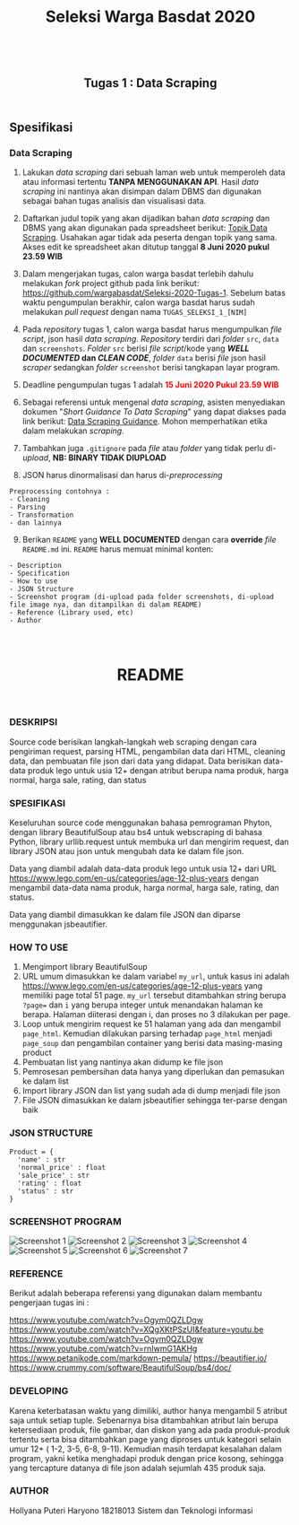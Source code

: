 <h1 align="center">
  <br>
  Seleksi Warga Basdat 2020
  <br>
  <br>
</h1>

<h2 align="center">
  <br>
  Tugas 1 : Data Scraping
  <br>
  <br>
</h2>


## Spesifikasi

### Data Scraping

1. Lakukan _data scraping_ dari sebuah laman web untuk memperoleh data atau informasi tertentu __TANPA MENGGUNAKAN API__. Hasil _data scraping_ ini nantinya akan disimpan dalam DBMS dan digunakan sebagai bahan tugas analisis dan visualisasi data.

2. Daftarkan judul topik yang akan dijadikan bahan _data scraping_ dan DBMS yang akan digunakan pada spreadsheet berikut: [Topik Data Scraping](https://docs.google.com/spreadsheets/d/1TKpyye-ZuoW0npGzylXqvQng3zYm0EzfA9RHjfeFZBk/edit?usp=sharing). Usahakan agar tidak ada peserta dengan topik yang sama. Akses edit ke spreadsheet akan ditutup tanggal __8 Juni 2020 pukul 23.59 WIB__

3. Dalam mengerjakan tugas, calon warga basdat terlebih dahulu melakukan _fork_ project github pada link berikut: https://github.com/wargabasdat/Seleksi-2020-Tugas-1. Sebelum batas waktu pengumpulan berakhir, calon warga basdat harus sudah melakukan _pull request_ dengan nama ```TUGAS_SELEKSI_1_[NIM]```

4. Pada _repository_ tugas 1, calon warga basdat harus mengumpulkan _file script_, json hasil _data scraping_. _Repository_ terdiri dari _folder_ `src`, `data` dan `screenshots`. _Folder_ `src` berisi _file script_/kode yang __*WELL DOCUMENTED* dan *CLEAN CODE*__, _folder_ `data` berisi _file_ json hasil _scraper_ sedangkan _folder_ `screenshot` berisi tangkapan layar program.

5. Deadline pengumpulan tugas 1 adalah <span style="color:red">__15 Juni 2020 Pukul 23.59 WIB__</span>

6. Sebagai referensi untuk mengenal _data scraping_, asisten menyediakan dokumen "_Short Guidance To Data Scraping_" yang dapat diakses pada link berikut: [Data Scraping Guidance](http://bit.ly/DataScrapingGuidance). Mohon memperhatikan etika dalam melakukan _scraping_.

7. Tambahkan juga `.gitignore` pada _file_ atau _folder_ yang tidak perlu di-_upload_, __NB: BINARY TIDAK DIUPLOAD__

8. JSON harus dinormalisasi dan harus di-_preprocessing_
```
Preprocessing contohnya :
- Cleaning
- Parsing
- Transformation
- dan lainnya
```

9. Berikan `README` yang __WELL DOCUMENTED__ dengan cara __override__ _file_ `README.md` ini. `README` harus memuat minimal konten:
```
- Description
- Specification
- How to use
- JSON Structure
- Screenshot program (di-upload pada folder screenshots, di-upload file image nya, dan ditampilkan di dalam README)
- Reference (Library used, etc)
- Author
```
<h1 align="center">
  <br>
  README
  <br>
  <br>
</h1>

### DESKRIPSI
Source code berisikan langkah-langkah web scraping dengan cara pengiriman request, parsing HTML, pengambilan data dari HTML, cleaning data, dan pembuatan file json dari data yang didapat.
Data berisikan data-data produk lego untuk usia 12+ dengan atribut berupa nama produk, harga normal, harga sale, rating, dan status

### SPESIFIKASI
Keseluruhan source code menggunakan bahasa pemrograman Phyton, dengan library BeautifulSoup atau bs4 untuk webscraping di bahasa Python, library urllib.request untuk membuka url dan mengirim request, dan library JSON atau json untuk mengubah data ke dalam file json.

Data yang diambil adalah data-data produk lego untuk usia 12+ dari URL https://www.lego.com/en-us/categories/age-12-plus-years dengan mengambil data-data nama produk, harga normal, harga sale, rating, dan status.

Data yang diambil dimasukkan ke dalam file JSON dan diparse menggunakan jsbeautifier.

### HOW TO USE
1. Mengimport library BeautifulSoup
2. URL umum dimasukkan ke dalam variabel `my_url`, untuk kasus ini adalah https://www.lego.com/en-us/categories/age-12-plus-years yang memiliki page total 51 page. `my_url` tersebut ditambahkan string berupa `?page=` dan `i` yang berupa integer untuk menandakan halaman ke berapa. Halaman diiterasi dengan i, dan proses no 3 dilakukan per page.
3. Loop untuk mengirim request ke 51 halaman yang ada dan mengambil `page_html`. Kemudian dilakukan parsing terhadap `page_html` menjadi `page_soup` dan pengambilan container yang berisi data masing-masing product
4. Pembuatan list yang nantinya akan didump ke file json
5. Pemrosesan pembersihan data hanya yang diperlukan dan pemasukan ke dalam list
6. Import library JSON dan list yang sudah ada di dump menjadi file json
7. File JSON dimasukkan ke dalam jsbeautifier sehingga ter-parse dengan baik

### JSON STRUCTURE
```
Product = {
  'name' : str
  'normal_price' : float
  'sale_price' : str
  'rating' : float
  'status' : str
}
```

### SCREENSHOT PROGRAM

![Screenshot 1](/../TUGAS_SELEKSI_1_18218013/screenshots/Capture_1.png?raw=true "Capture 1")
![Screenshot 2](/../TUGAS_SELEKSI_1_18218013/screenshots/Capture_2.png?raw=true "Capture 2")
![Screenshot 3](/../TUGAS_SELEKSI_1_18218013/screenshots/Capture_3.png?raw=true "Capture 3")
![Screenshot 4](/../TUGAS_SELEKSI_1_18218013/screenshots/Capture_4.png?raw=true "Capture 4")
![Screenshot 5](/../TUGAS_SELEKSI_1_18218013/screenshots/Capture_5.png?raw=true "Capture 5")
![Screenshot 6](/../TUGAS_SELEKSI_1_18218013/screenshots/Capture_6.png?raw=true "Capture 6")
![Screenshot 7](/../TUGAS_SELEKSI_1_18218013/screenshots/Capture_7.png?raw=true "Capture 7")



### REFERENCE
Berikut adalah beberapa referensi yang digunakan dalam membantu pengerjaan tugas ini :

https://www.youtube.com/watch?v=Ogym0QZLDgw
https://www.youtube.com/watch?v=XQgXKtPSzUI&feature=youtu.be
https://www.youtube.com/watch?v=Ogym0QZLDgw
https://www.youtube.com/watch?v=rnIwmG1AKHg
https://www.petanikode.com/markdown-pemula/
https://beautifier.io/
https://www.crummy.com/software/BeautifulSoup/bs4/doc/


### DEVELOPING
Karena keterbatasan waktu yang dimiliki, author hanya mengambil 5 atribut saja untuk setiap tuple. Sebenarnya bisa ditambahkan atribut lain berupa ketersediaan produk, file gambar, dan diskon yang ada pada produk-produk tertentu serta bisa ditambahkan page yang diproses untuk kategori selain umur 12+ ( 1-2, 3-5, 6-8, 9-11).
Kemudian masih terdapat kesalahan dalam program, yakni ketika menghadapi produk dengan price kosong, sehingga yang tercapture datanya di file json adalah sejumlah 435 produk saja. 

### AUTHOR
Hollyana Puteri Haryono
18218013
Sistem dan Teknologi informasi